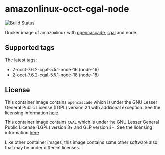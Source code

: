 # amazonlinux-occt-cgal-node

![Build Status](https://github.com/Michsior14/amazonlinux-occt-cgal-node/actions/workflows/build-and-publish.yml/badge.svg)

Docker image of amazonlinux with [opencascade](https://git.dev.opencascade.org/gitweb/?p=occt.git), [cgal](https://github.com/CGAL/cgal) and node.

## Supported tags

The latest tags:

- 2-occt-7.6.2-cgal-5.5.1-node-16 (node-16)
- 2-occt-7.6.2-cgal-5.5.1-node-18 (node-18)

## License

This container image contains `opencascade` which is under the GNU Lesser General
Public License (LGPL) version 2.1 with additional exception. See the licensing
information [here](https://www.opencascade.com/content/licensing).

This container image contains `CGAL` which is under the GNU Lesser General
Public License (LGPL) version 3+ and GLP version 3+. See the licensing
information [here](https://www.cgal.org/license.html)

Like other container images, this image contains some other software also that may
be under different licenses.
